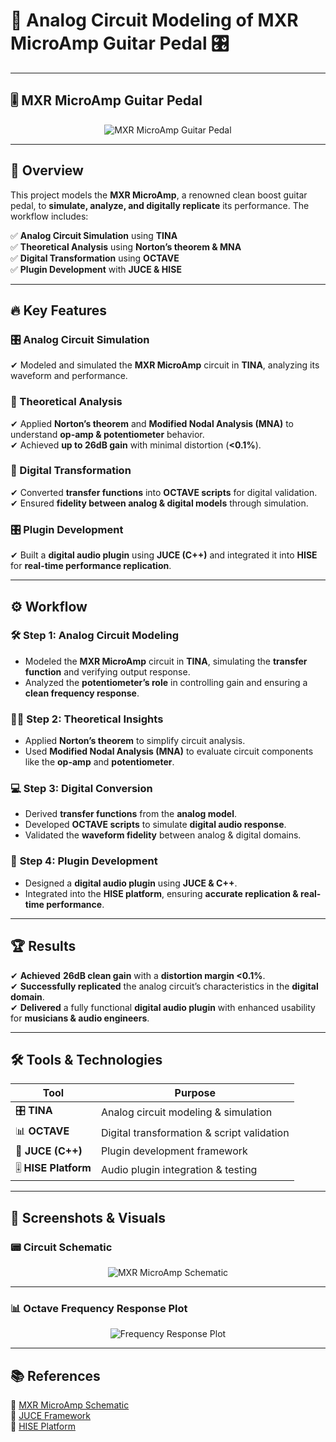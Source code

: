 # 🎸 Analog Circuit Modeling of MXR MicroAmp Guitar Pedal 🎛️  

---

## 🎚️ MXR MicroAmp Guitar Pedal  

<p align="center">
  <img src="https://github.com/user-attachments/assets/a61deea1-a00f-4caa-8535-8cc7f0516e7e" alt="MXR MicroAmp Guitar Pedal">
</p>  

---

## 🚀 Overview  
This project models the **MXR MicroAmp**, a renowned clean boost guitar pedal, to **simulate, analyze, and digitally replicate** its performance. The workflow includes:  

✅ **Analog Circuit Simulation** using **TINA**  
✅ **Theoretical Analysis** using **Norton’s theorem & MNA**  
✅ **Digital Transformation** using **OCTAVE**  
✅ **Plugin Development** with **JUCE & HISE**  

---

## 🔥 Key Features  

### 🎛️ Analog Circuit Simulation  
✔ Modeled and simulated the **MXR MicroAmp** circuit in **TINA**, analyzing its waveform and performance.  

### 📐 Theoretical Analysis  
✔ Applied **Norton’s theorem** and **Modified Nodal Analysis (MNA)** to understand **op-amp & potentiometer** behavior.  
✔ Achieved **up to 26dB gain** with minimal distortion (**<0.1%**).  

### 🎵 Digital Transformation  
✔ Converted **transfer functions** into **OCTAVE scripts** for digital validation.  
✔ Ensured **fidelity between analog & digital models** through simulation.  

### 🎛️ Plugin Development  
✔ Built a **digital audio plugin** using **JUCE (C++)** and integrated it into **HISE** for **real-time performance replication**.  

---

## ⚙️ Workflow  

### 🛠️ **Step 1: Analog Circuit Modeling**  
- Modeled the **MXR MicroAmp** circuit in **TINA**, simulating the **transfer function** and verifying output response.  
- Analyzed the **potentiometer’s role** in controlling gain and ensuring a **clean frequency response**.  

### 🧑‍🏫 **Step 2: Theoretical Insights**  
- Applied **Norton’s theorem** to simplify circuit analysis.  
- Used **Modified Nodal Analysis (MNA)** to evaluate circuit components like the **op-amp** and **potentiometer**.  

### 💻 **Step 3: Digital Conversion**  
- Derived **transfer functions** from the **analog model**.  
- Developed **OCTAVE scripts** to simulate **digital audio response**.  
- Validated the **waveform fidelity** between analog & digital domains.  

### 🔧 **Step 4: Plugin Development**  
- Designed a **digital audio plugin** using **JUCE & C++**.  
- Integrated into the **HISE platform**, ensuring **accurate replication & real-time performance**.  

---

## 🏆 Results  

✔ **Achieved** **26dB clean gain** with a **distortion margin <0.1%**.  
✔ **Successfully replicated** the analog circuit’s characteristics in the **digital domain**.  
✔ **Delivered** a fully functional **digital audio plugin** with enhanced usability for **musicians & audio engineers**.  

---

## 🛠️ Tools & Technologies  

| Tool | Purpose |
|------|---------|
| 🎛️ **TINA** | Analog circuit modeling & simulation |
| 📊 **OCTAVE** | Digital transformation & script validation |
| 🎵 **JUCE (C++)** | Plugin development framework |
| 🎚 **HISE Platform** | Audio plugin integration & testing |

---

## 📸 Screenshots & Visuals  

### 📟 **Circuit Schematic**  
<p align="center">
  <img src="https://github.com/user-attachments/assets/1bf283f0-9293-4158-849c-8bdd60a0af10" alt="MXR MicroAmp Schematic">
</p>  

---

### 📊 **Octave Frequency Response Plot**  
<p align="center">
  <img src="https://github.com/user-attachments/assets/3a33ee39-184a-435e-9bf6-8b4b5880b4a0" alt="Frequency Response Plot">
</p>  

---
## 📚 References  

📌 [MXR MicroAmp Schematic](https://www.electrosmash.com/mxr-microamp-analysis)  
📌 [JUCE Framework](https://juce.com/)  
📌 [HISE Platform](https://hise.audio/)  


